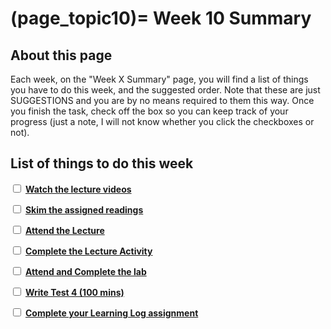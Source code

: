 (page_topic10)=
Week 10 Summary
=======================

## About this page

Each week, on the "Week X Summary" page, you will find a list of things you have to do this week, and the suggested order. 
Note that these are just SUGGESTIONS and you are by no means required to them this way. 
Once you finish the task, check off the box so you can keep track of your progress (just a note, I will not know whether you click the checkboxes or not).

## List of things to do this week

<label><input type="checkbox" id="week010_task1" class="box"> [**Watch the lecture videos**](./videos.md)</input></label>

<label><input type="checkbox" id="week010_task2" class="box"> [**Skim the assigned readings**](./readings.md)</input></label>

<label><input type="checkbox" id="week010_task3" class="box"> [**Attend the Lecture**](./lecture.ipynb) </input></label>

<label><input type="checkbox" id="week010_task4" class="box"> [**Complete the Lecture Activity**](../activities) </input></label>

<label><input type="checkbox" id="week010_task5" class="box"> [**Attend and Complete the lab**](./lab.md) </input></label>

<label><input type="checkbox" id="week010_task10" class="box"> [**Write Test 4 (100 mins)**](./test.md) </input></label>

<label><input type="checkbox" id="week010_task7" class="box"> [**Complete your Learning Log assignment**](./learninglog) </input></label>